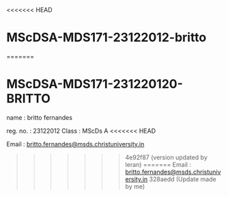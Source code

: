 <<<<<<< HEAD
# MScDSA-MDS171-23122012-britto
=======
# MScDSA-MDS171-231220120-BRITTO

name : britto fernandes

reg. no. : 23122012
Class : MScDs A
<<<<<<< HEAD

Email : britto.fernandes@msds.christuniversity.in
>>>>>>> 4e92f87 (version updated by leran)
=======
Email : britto.fernandes@msds.christuniversity.in
>>>>>>> 328aedd (Update made by me)
